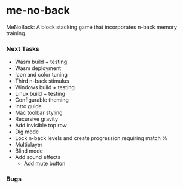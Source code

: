 # me-no-back
MeNoBack: A block stacking game that incorporates n-back memory training.


### Next Tasks
- Wasm build + testing
- Wasm deployment
- Icon and color tuning
- Third n-back stimulus
- Windows build + testing
- Linux build + testing
- Configurable theming
- Intro guide
- Mac toolbar styling
- Recursive gravity
- Add invisible top row
- Dig mode
- Lock n-back levels and create progression requiring match %
- Multiplayer
- Blind mode
- Add sound effects
  - Add mute button


### Bugs
